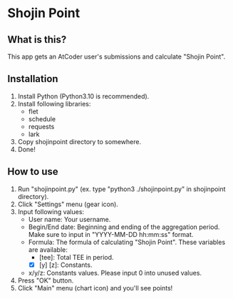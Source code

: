 # Shojin Point

## What is this?
This app gets an AtCoder user's submissions and calculate "Shojin Point".

## Installation
1. Install Python (Python3.10 is recommended).
2. Install following libraries:
    - flet
    - schedule
    - requests
    - lark
3. Copy shojinpoint directory to somewhere.
4. Done!

## How to use
1. Run "shojinpoint.py" (ex. type "python3 ./shojinpoint.py" in shojinpoint directory).
2. Click "Settings" menu (gear icon).
3. Input following values:
    - User name: Your username.
    - Begin/End date: Beginning and ending of the aggregation period. Make sure to input in "YYYY-MM-DD hh:mm:ss" format.
    - Formula: The formula of calculating "Shojin Point". These variables are available:
        - [tee]: Total TEE in period.
        - [x] [y] [z]: Constants.
    - x/y/z: Constants values. Please input 0 into unused values.
4. Press "OK" button.
5. Click "Main" menu (chart icon) and you'll see points!
